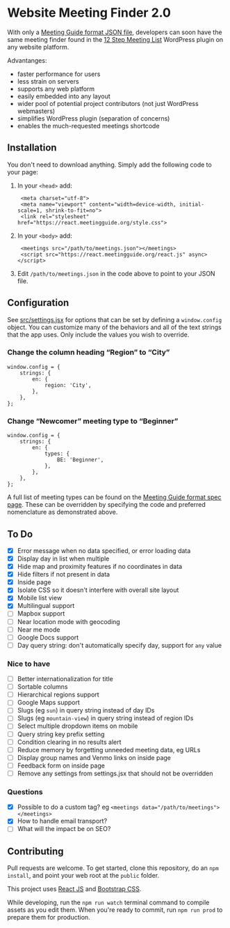 # Website Meeting Finder 2.0

With only a [Meeting Guide format JSON file](https://github.com/meeting-guide/spec), developers can soon have the same meeting finder found in the [12 Step Meeting List](https://github.com/meeting-guide/12-step-meeting-list) WordPress plugin on any website platform. 

Advantanges:

* faster performance for users
* less strain on servers
* supports any web platform
* easily embedded into any layout
* wider pool of potential project contributors (not just WordPress webmasters)
* simplifies WordPress plugin (separation of concerns)
* enables the much-requested meetings shortcode

## Installation

You don't need to download anything. Simply add the following code to your page:

1. In your `<head>` add:

		<meta charset="utf-8">
		<meta name="viewport" content="width=device-width, initial-scale=1, shrink-to-fit=no">
		<link rel="stylesheet" href="https://react.meetingguide.org/style.css">


1. In your `<body>` add:
			
		<meetings src="/path/to/meetings.json"></meetings>
		<script src="https://react.meetingguide.org/react.js" async></script>

1. Edit `/path/to/meetings.json` in the code above to point to your JSON file.

## Configuration

See [src/settings.jsx](settings.jsx) for options that can be set by defining a `window.config` object. You can customize many of the behaviors and all of the text strings that the app uses. Only include the values you wish to override.

### Change the column heading “Region” to “City”

	window.config = {
		strings: {
			en: {
				region: 'City',
			},
		},
	};

### Change “Newcomer” meeting type to “Beginner”

	window.config = {
		strings: {
			en: {
				types: {
					BE: 'Beginner',
				},				
			},
		},
	};
	
A full list of meeting types can be found on the [Meeting Guide format spec page](https://github.com/meeting-guide/spec). These can be overridden by specifying the code and preferred nomenclature as demonstrated above.

## To Do

- [x] Error message when no data specified, or error loading data
- [x] Display day in list when multiple
- [x] Hide map and proximity features if no coordinates in data
- [x] Hide filters if not present in data
- [x] Inside page
- [x] Isolate CSS so it doesn't interfere with overall site layout
- [x] Mobile list view
- [x] Multilingual support
- [ ] Mapbox support
- [ ] Near location mode with geocoding
- [ ] Near me mode
- [ ] Google Docs support
- [ ] Day query string: don't automatically specify day, support for `any` value

### Nice to have

- [ ] Better internationalization for title
- [ ] Sortable columns
- [ ] Hierarchical regions support
- [ ] Google Maps support
- [ ] Slugs (eg `sun`) in query string instead of day IDs
- [ ] Slugs (eg `mountain-view`) in query string instead of region IDs
- [ ] Select multiple dropdown items on mobile
- [ ] Query string key prefix setting
- [ ] Condition clearing in no results alert
- [ ] Reduce memory by forgetting unneeded meeting data, eg URLs
- [ ] Display group names and Venmo links on inside page
- [ ] Feedback form on inside page
- [ ] Remove any settings from settings.jsx that should not be overridden

### Questions

- [x] Possible to do a custom tag? eg `<meetings data="/path/to/meetings"></meetings>`
- [x] How to handle email transport?
- [ ] What will the impact be on SEO?

## Contributing

Pull requests are welcome. To get started, clone this repository, do an `npm install`, and point your web root at the `public` folder.

This project uses [React JS](https://reactjs.org/) and [Bootstrap CSS](http://getbootstrap.com/).

While developing, run the `npm run watch` terminal command to compile assets as you edit them. When you're ready to commit, run `npm run prod` to prepare them for production.